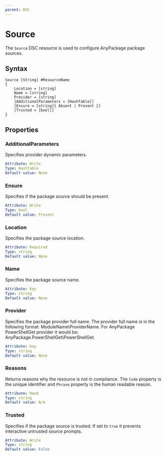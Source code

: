 ```yaml
---
parent: DSC
---
```


# Source

The `Source` DSC resource is used to configure AnyPackage package sources.

## Syntax

```text
Source [String] #ResourceName
{
    Location = [string]
    Name = [string]
    Provider = [string]
    [AdditionalParameters = [HashTable]]
    [Ensure = [string]{ Absent | Present }]
    [Trusted = [bool]]
}
```

## Properties

### AdditionalParameters

Specifies provider dynamic parameters.

```yaml
Attribute: Write
Type: HashTable
Default value: None
```

### Ensure

Specifies if the package source should be present.

```yaml
Attribute: Write
Type: bool
Default value: Present
```

### Location

Specifies the package source location.

```yaml
Attribute: Required
Type: string
Default value: None
```

### Name

Specifies the package source name.

```yaml
Attribute: Key
Type: string
Default value: None
```

### Provider

Specifies the package provider full name.
The provider full name is in the following format: ModuleName\ProviderName.
For AnyPackage PowerShellGet provider it would be: AnyPackage.PowerShellGet\PowerShellGet.

```yaml
Attribute: Key
Type: string
Default value: None
```

### Reasons

Returns reasons why the resource is not in compliance.
The `Code` property is the unique identifier and `Phrase` property is the human readable reason.

```yaml
Attribute: Read
Type: string
Default value: N/A
```

### Trusted

Specifies if the package source is trusted.
If set to `true` it prevents interactive untrusted source prompts.

```yaml
Attribute: Write
Type: string
Default value: False
```

